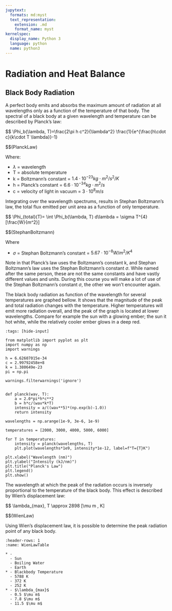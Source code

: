 ```yaml
---
jupytext:
  formats: md:myst
  text_representation:
    extension: .md
    format_name: myst
kernelspec:
  display_name: Python 3
  language: python
  name: python3
---
```


# Radiation and Heat Balance

## Black Body Radiation

A perfect body emits and absorbs the maximum amount of radiation at all wavelengths only as a function of the temperature of that body. 
The spectral of a black body at a given wavelength and temperature can be described by Planck’s law:

$$
\Phi_b(\lambda, T)=\frac{2\pi h c^2}{\lambda^2} \frac{1}{e^{\frac{h\cdot c}{k\cdot T \lambda}}-1}

$$(PlanckLaw)

Where:
* $\lambda$ = wavelength
* T = absolute temperature
* k = Boltzmann’s constant = $1.4\cdot 10^{-23} kg \cdot m^2/s^2/K$
* h = Planck’s constant = $6.6\cdot 10^{-34} kg \cdot m^2/s$
* c = velocity of light in vacuum = $3 \cdot 10^{8} m/s$

Integrating over the wavelength spectrums, results in Stephan Boltzmann’s law, the total flux emitted per unit area as a function of only temperature. 

$$
\Phi_{total}(T)= \int \Phi_b(\lambda, T) d\lambda = \sigma T^{4} [\frac{W}{m^2}]

$$(StephanBoltzmann)

Where
* $\sigma$ = Stephan Boltzmann’s constant = $5.67\cdot 10^{-8} W/m^2/K^4$

Note in that Planck’s law uses the Boltzmann’s constant k, and Stephan Boltzmann’s law uses the Stephan Boltzmann’s constant $\sigma$. 
While named after the same person, these are not the same constants and have vastly different values and units. 
During this course you will make a lot of use of the Stephan Boltzmann’s constant $\sigma$, the other we won’t encounter again. 

The black body radiation as function of the wavelength for several temperatures are graphed bellow.
It shows that the magnitude of the peak and total radiation changes with the temperature. Higher temperatures will emit more radiation overall, and the peak of the graph is located at lower wavelengths. 
Compare for example the sun with a glowing ember; the sun it hot white, while the relatively cooler ember glows in a deep red. 

```{code-cell} ipython3
:tags: [hide-input]

from matplotlib import pyplot as plt 
import numpy as np
import warnings

h = 6.62607015e-34 
c = 2.99792458e+8
k = 1.380649e-23 
pi = np.pi

warnings.filterwarnings('ignore')


def planck(wav, T):
    a = 2.0*pi*h*c**2
    b = h*c/(wav*k*T)
    intensity = a/((wav**5)*(np.exp(b)-1.0))
    return intensity

wavelengths = np.arange(1e-9, 3e-6, 1e-9)

temperatures = [2000, 3000, 4000, 5000, 6000]

for T in temperatures:
    intensity = planck(wavelengths, T)
    plt.plot(wavelengths*1e9, intensity*1e-12, label=f"T={T}K")

plt.xlabel("Wavelength (nm)")
plt.ylabel("Intensity (kJ/nm)")
plt.title("Planck's Law")
plt.legend()
plt.show()
```

The wavelength at which the peak of the radiation occurs is inversely proportional to the temperature of the black body. 
This effect is described by Wien’s displacement law:

$$
\lambda_{max}\, T \approx 2898 [\mu m \, K]

$$(WienLaw)

Using Wien’s displacement law, it is possible to determine the peak radiation point of any black body. 

```{list-table} Wien's Law
:header-rows: 1
:name: WienLawTable

* - 
  - Sun
  - Boiling Water
  - Earth
* - Blackbody Temperature
  - 5788 K
  - 372 K
  - 252 K
* - $\lambda_{max}$
  - 0.5 $\mu m$
  - 7.8 $\mu m$
  - 11.5 $\mu m$
```